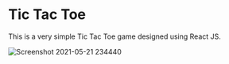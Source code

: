 # Tic Tac Toe

This is a very simple Tic Tac Toe game designed using React JS.

![Screenshot 2021-05-21 234440](https://user-images.githubusercontent.com/32647771/119180904-89813200-ba8e-11eb-87f5-b31c825cf9de.png)
